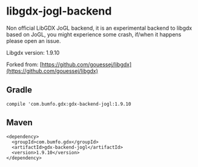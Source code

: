 # libgdx-jogl-backend

Non official LibGDX JoGL backend, it is an experimental backend to
libgdx based on JoGL, you might experience some crash, if/when it
happens please open an issue.

Libgdx version: 1.9.10

Forked from: [https://github.com/gouessej/libgdx](https://github.com/gouessej/libgdx)


## Gradle
```
compile 'com.bumfo.gdx:gdx-backend-jogl:1.9.10
```

## Maven
```
<dependency>
  <groupId>com.bumfo.gdx</groupId>
  <artifactId>gdx-backend-jogl</artifactId>
  <version>1.9.10</version>
</dependency>
```
